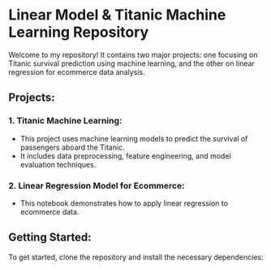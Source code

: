 # Linear Model & Titanic Machine Learning Repository

Welcome to my repository! It contains two major projects: one focusing on Titanic survival prediction using machine learning, and the other on linear regression for ecommerce data analysis.

## Projects:

### 1. **Titanic Machine Learning**:
- This project uses machine learning models to predict the survival of passengers aboard the Titanic.
- It includes data preprocessing, feature engineering, and model evaluation techniques.

### 2. **Linear Regression Model for Ecommerce**:
- This notebook demonstrates how to apply linear regression to ecommerce data.

## Getting Started:
To get started, clone the repository and install the necessary dependencies:

